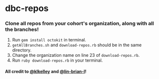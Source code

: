 # dbc-repos

### Clone all repos from your cohort's organization, along with all the branches!

1. Run `gem install octokit` in terminal.
2. `getAllBranches.sh` and `download-repos.rb` should be in the same directory.
4. Change the organization name on line 23 of `download-repos.rb`.
3. Run `ruby download-repos.rb` in your terminal.

#### All credit to [@klkelley](http://www.github.com/klkelley) and [@lin-brian-l](http://www.github.com/lin-brian-l)!
